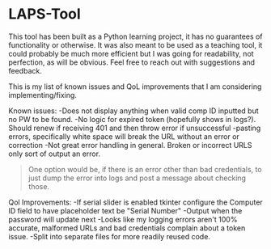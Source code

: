 # LAPS-Tool


This tool has been built as a Python learning project, it has no guarantees of functionality or otherwise. It was also meant to be used as a teaching tool, it could probably be much more efficient but I was going for readability, not perfection, as will be obvious. Feel free to reach out with suggestions and feedback.

This is my list of known issues and QoL improvements that I am considering implementing/fixing.

Known issues:
-Does not display anything when valid comp ID inputted but no PW to be found.
-No logic for expired token (hopefully shows in logs?). Should renew if receiving 401 and then throw error if unsuccessful
-pasting errors, specifically white space will break the URL without an error or correction
-Not great error handling in general. Broken or incorrect URLS only sort of output an error.
  >One option would be, if there is an error other than bad credentials, to just dump the error into logs and post a message about checking those.

Qol Improvements:
-If serial slider is enabled tkinter configure the Computer ID field to have placeholder text be "Serial Number"
-Output when the password will update next
-Looks like my logging errors aren't 100% accurate, malformed URLs and bad credentials complain about a token issue.
-Split into separate files for more readily reused code.
